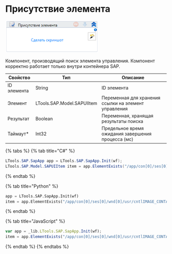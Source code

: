 # Присутствие элемента

![](<../../../.gitbook/assets/image (290).png>)

Компонент, производящий поиск элемента управления. Компонент корректно работает только внутри контейнера SAP.

| Свойство    | Тип                        | Описание                                             |
| ----------- | -------------------------- | ---------------------------------------------------- |
| ID элемента | String                     | ID элемента                                          |
| Элемент     | LTools.SAP.Model.SAPUIItem | Переменная для хранения ссылки на элемент управления |
| Результат   | Boolean                    | Переменная, хранящая результаты поиска               |
| Таймаут\*   | Int32                      | Предельное время ожидания завершения процесса (мс)   |

{% tabs %}
{% tab title="C#" %}
```csharp
LTools.SAP.SapApp app = LTools.SAP.SapApp.Init(wf);
LTools.SAP.Model.SAPUIItem item = app.ElementExists("/app/con[0]/ses[0]/wnd[0]/usr/cntlIMAGE_CONTAINER/shellcont/shell/shellcont[0]/shell");
```
{% endtab %}

{% tab title="Python" %}
```python
app = LTools.SAP.SapApp.Init(wf)
item = app.ElementExists("/app/con[0]/ses[0]/wnd[0]/usr/cntlIMAGE_CONTAINER/shellcont/shell/shellcont[0]/shell")
```
{% endtab %}

{% tab title="JavaScript" %}
```javascript
var app = _lib.LTools.SAP.SapApp.Init(wf);
item = app.ElementExists("/app/con[0]/ses[0]/wnd[0]/usr/cntlIMAGE_CONTAINER/shellcont/shell/shellcont[0]/shell");
```
{% endtab %}
{% endtabs %}
